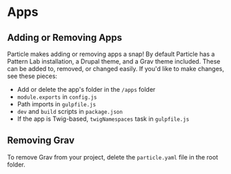 # Apps

## Adding or Removing Apps

Particle makes adding or removing apps a snap! By default Particle has a Pattern Lab installation, a Drupal theme, and a Grav theme included. These can be added to, removed, or changed easily. If you'd like to make changes, see these pieces:

* Add or delete the app's folder in the `/apps` folder
* `module.exports` in `config.js`
* Path imports in `gulpfile.js`
* `dev` and `build` scripts in `package.json`
* If the app is Twig-based, `twigNamespaces` task in `gulpfile.js`

## Removing Grav

To remove Grav from your project, delete the `particle.yaml` file in the root
folder.
